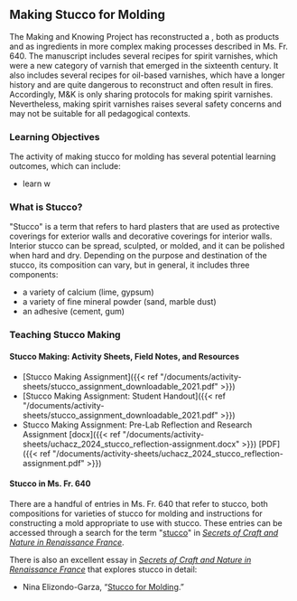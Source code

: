## Making Stucco for Molding

The Making and Knowing Project has reconstructed a , both as products and as ingredients in more complex making processes described in Ms. Fr. 640. The manuscript includes several recipes for spirit varnishes, which were a new category of varnish that emerged in the sixteenth century. It also includes several recipes for oil-based varnishes, which have a longer history and are quite dangerous to reconstruct and often result in fires. Accordingly, M&K is only sharing protocols for making spirit varnishes. Nevertheless, making spirit varnishes raises several safety concerns and may not be suitable for all pedagogical contexts.


### Learning Objectives
The activity of making stucco for molding has several potential learning outcomes, which can include:
- learn w

### What is Stucco?
"Stucco" is a term that refers to hard plasters that are used as protective coverings for exterior walls and decorative coverings for interior walls. Interior stucco can be spread, sculpted, or molded, and it can be polished when hard and dry. Depending on the purpose and destination of the stucco, its composition can vary, but in general, it includes three components:
- a variety of calcium (lime, gypsum)
- a variety of fine mineral powder (sand, marble dust)
- an adhesive (cement, gum)

### Teaching Stucco Making

#### Stucco Making: Activity Sheets, Field Notes, and Resources
- [Stucco Making Assignment]({{< ref "/documents/activity-sheets/stucco_assignment_downloadable_2021.pdf" >}})
- [Stucco Making Assignment: Student Handout]({{< ref "/documents/activity-sheets/stucco_assignment_downloadable_2021.pdf" >}})
- Stucco Making Assignment: Pre-Lab Reflection and Research Assignment [docx]({{< ref "/documents/activity-sheets/uchacz_2024_stucco_reflection-assignment.docx" >}}) [PDF]({{< ref "/documents/activity-sheets/uchacz_2024_stucco_reflection-assignment.pdf" >}})


#### Stucco in Ms. Fr. 640
There are a handful of entries in Ms. Fr. 640 that refer to stucco, both compositions for varieties of stucco for molding and instructions for constructing a mold appropriate to use with stucco. These entries can be accessed through a search for the term "[stucco]([https://edition640.makingandknowing.org/#/search?q=varnish*](https://edition640.makingandknowing.org/#/search?q=stucco))" in [_Secrets of Craft and Nature in Renaissance France_](https://edition640.makingandknowing.org/#/).

There is also an excellent essay in [_Secrets of Craft and Nature in Renaissance France_](https://edition640.makingandknowing.org/#/) that explores stucco in detail:
- Nina Elizondo-Garza, “[Stucco for Molding](https://edition640.makingandknowing.org/#/essays/ann_064_fa_17).”
